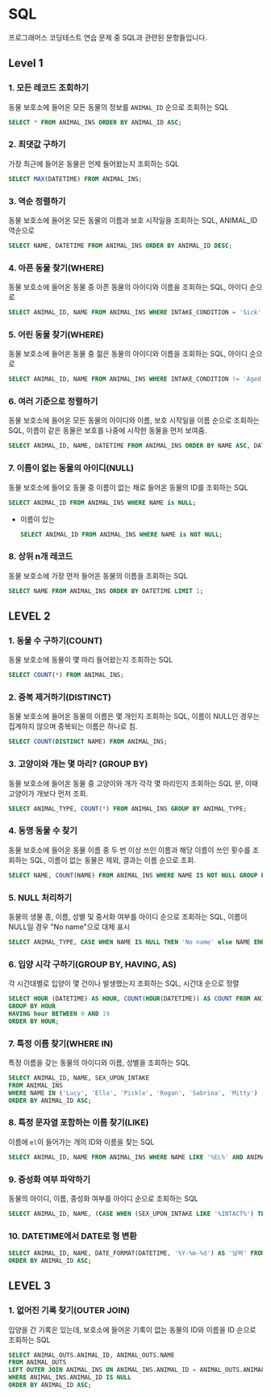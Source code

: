 # SQL

프로그래머스 코딩테스트 연습 문제 중 SQL과 관련된 문항들입니다.

## Level 1

### 1. 모든 레코드 조회하기

동물 보호소에 들어온 모든 동물의 정보를 `ANIMAL_ID` 순으로 조회하는 SQL

```sql
SELECT * FROM ANIMAL_INS ORDER BY ANIMAL_ID ASC;
```



### 2. 최댓값 구하기

가장 최근에 들어온 동물은 언제 들어왔는지 조회하는 SQL

```sql
SELECT MAX(DATETIME) FROM ANIMAL_INS;
```



### 3. 역순 정렬하기

동물 보호소에 들어온 모든 동물의 이름과 보호 시작일을 조회하는 SQL, ANIMAL_ID 역순으로

```sql
SELECT NAME, DATETIME FROM ANIMAL_INS ORDER BY ANIMAL_ID DESC;
```



### 4. 아픈 동물 찾기(WHERE)

동물 보호소에 들어온 동물 중 아픈 동물의 아이디와 이름을 조회하는 SQL, 아이디 순으로

```sql
SELECT ANIMAL_ID, NAME FROM ANIMAL_INS WHERE INTAKE_CONDITION = 'Sick' ORDER BY ANIMAL_ID;
```



### 5. 어린 동물 찾기(WHERE)

동물 보호소에 들어온 동물 중 젊은 동물의 아이디와 이름을 조회하는 SQL, 아이디 순으로

```sql
SELECT ANIMAL_ID, NAME FROM ANIMAL_INS WHERE INTAKE_CONDITION != 'Aged' ORDER BY ANIMAL_ID;
```



### 6. 여러 기준으로 정렬하기

동물 보호소에 들어온 모든 동물의 아이디와 이름, 보호 시작일을 이름 순으로 조회하는 SQL, 이름이 같은 동물은 보호를 나중에 시작한 동물을 먼저 보여줌.

```sql
SELECT ANIMAL_ID, NAME, DATETIME FROM ANIMAL_INS ORDER BY NAME ASC, DATETIME DESC;
```



### 7. 이름이 없는 동물의 아이디(NULL)

동물 보호소에 들어오 동물 중 이름이 없는 채로 들어온 동물의 ID를 조회하는 SQL

```sql
SELECT ANIMAL_ID FROM ANIMAL_INS WHERE NAME is NULL;
```

- 이름이 있는

  ```sql
  SELECT ANIMAL_ID FROM ANIMAL_INS WHERE NAME is NOT NULL;
  ```

  

### 8. 상위 n개 레코드

동물 보호소에 가장 먼저 들어온 동물의 이름을 조회하는 SQL

```sql
SELECT NAME FROM ANIMAL_INS ORDER BY DATETIME LIMIT 1;
```



## LEVEL 2

### 1. 동물 수 구하기(COUNT)

동물 보호소에 동물이 몇 마리 들어왔는지 조회하는 SQL

```sql
SELECT COUNT(*) FROM ANIMAL_INS;
```



### 2. 중복 제거하기(DISTINCT)

동물 보호소에 들어온 동물의 이름은 몇 개인지 조회하는 SQL, 이름이 NULL인 경우는 집계하지 않으며 중복되는 이름은 하나로 침.

```sql
SELECT COUNT(DISTINCT NAME) FROM ANIMAL_INS;
```



### 3. 고양이와 개는 몇 마리? (GROUP BY)

동물 보호소에 들어온 동물 중 고양이와 개가 각각 몇 마리인지 조회하는 SQL 문, 이때 고양이가 개보다 먼저 조회.

```sql
SELECT ANIMAL_TYPE, COUNT(*) FROM ANIMAL_INS GROUP BY ANIMAL_TYPE;
```



### 4. 동명 동물 수 찾기

동물 보호소에 들어온 동물 이름 중 두 번 이상 쓰인 이름과 해당 이름이 쓰인 횟수를 조회하는 SQL, 이름이 없는 동물은 제외, 결과는 이름 순으로 조회.

```sql
SELECT NAME, COUNT(NAME) FROM ANIMAL_INS WHERE NAME IS NOT NULL GROUP BY NAME HAVING COUNT(NAME) >= 2;
```



### 5. NULL 처리하기

동물의 생물 종, 이름, 성별 및 중서화 여부를 아이디 순으로 조회하는 SQL, 이름이 NULL일 경우 "No name"으로 대체 표시

```sql
SELECT ANIMAL_TYPE, CASE WHEN NAME IS NULL THEN 'No name' else NAME END NAME, SEX_UPON_INTAKE FROM ANIMAL_INS;
```



### 6. 입양 시각 구하기(GROUP BY, HAVING, AS)

각 시간대별로 입양이 몇 건이나 발생했는지 조회하는 SQL, 시간대 순으로 정렬

```sql
SELECT HOUR (DATETIME) AS HOUR, COUNT(HOUR(DATETIME)) AS COUNT FROM ANIMAL_OUTS
GROUP BY HOUR
HAVING hour BETWEEN 9 AND 19
ORDER BY HOUR;
```



### 7. 특정 이름 찾기(WHERE IN)

특정 이름을 갖는 동물의 아이디와 이름, 성별을 조회하는 SQL

```sql
SELECT ANIMAL_ID, NAME, SEX_UPON_INTAKE
FROM ANIMAL_INS
WHERE NAME IN ('Lucy', 'Ella', 'Pickle', 'Rogan', 'Sabrina', 'Mitty')
ORDER BY ANIMAL_ID ASC;
```



### 8. 특정 문자열 포함하는 이름 찾기(LIKE)

이름에 `el`이 들어가는 개의 ID와 이름을 찾는 SQL

```sql
SELECT ANIMAL_ID, NAME FROM ANIMAL_INS WHERE NAME LIKE '%EL%' AND ANIMAL_TYPE LIKE 'Dog' ORDER BY NAME;
```



### 9. 중성화 여부 파악하기

동물의 아이디, 이름, 중성화 여부를 아이디 순으로 조회하는 SQL

```sql
SELECT ANIMAL_ID, NAME, (CASE WHEN (SEX_UPON_INTAKE LIKE '%INTACT%') THEN 'X' ELSE 'O' END) as '중성화' FROM ANIMAL_INS ORDER BY ANIMAL_ID ASC;
```



### 10. DATETIME에서 DATE로 형 변환

```sql
SELECT ANIMAL_ID, NAME, DATE_FORMAT(DATETIME, '%Y-%m-%d') AS '날짜' FROM ANIMAL_INS 
ORDER BY ANIMAL_ID ASC;
```



## LEVEL 3

### 1. 없어진 기록 찾기(OUTER JOIN)

입양을 간 기록은 있는데, 보호소에 들어온 기록이 없는 동물의 ID와 이름을 ID 순으로 조회하는 SQL

```sql
SELECT ANIMAL_OUTS.ANIMAL_ID, ANIMAL_OUTS.NAME 
FROM ANIMAL_OUTS
LEFT OUTER JOIN ANIMAL_INS ON ANIMAL_INS.ANIMAL_ID = ANIMAL_OUTS.ANIMAL_ID 
WHERE ANIMAL_INS.ANIMAL_ID IS NULL
ORDER BY ANIMAL_ID ASC;
```

